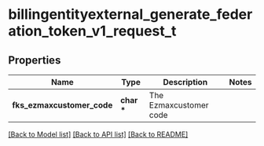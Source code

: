 # billingentityexternal_generate_federation_token_v1_request_t

## Properties
Name | Type | Description | Notes
------------ | ------------- | ------------- | -------------
**fks_ezmaxcustomer_code** | **char \*** | The Ezmaxcustomer code | 

[[Back to Model list]](../README.md#documentation-for-models) [[Back to API list]](../README.md#documentation-for-api-endpoints) [[Back to README]](../README.md)


